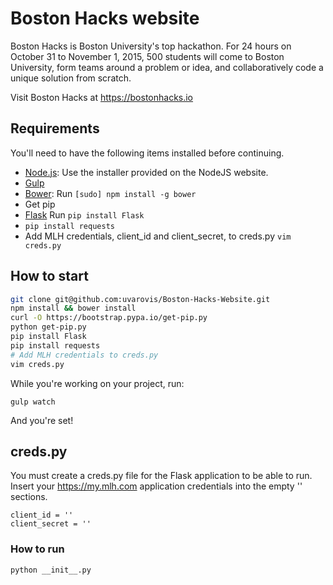 # Boston Hacks website

Boston Hacks is Boston University's top hackathon. For 24 hours on October 31 to November 1, 2015, 500 students will come to Boston University, form teams around a problem or idea, and collaboratively code a unique solution from scratch.

Visit Boston Hacks at https://bostonhacks.io

## Requirements

You'll need to have the following items installed before continuing.

  * [Node.js](http://nodejs.org): Use the installer provided on the NodeJS website.
  * [Gulp](http://gulpjs.com/)
  * [Bower](http://bower.io): Run `[sudo] npm install -g bower`
  * Get pip
  * [Flask](http://flask.pocoo.org/docs/0.10/) Run `pip install Flask`
  * `pip install requests`
  * Add MLH credentials, client_id and client_secret, to creds.py `vim creds.py`

## How to start

```bash
git clone git@github.com:uvarovis/Boston-Hacks-Website.git
npm install && bower install
curl -O https://bootstrap.pypa.io/get-pip.py
python get-pip.py
pip install Flask
pip install requests
# Add MLH credentials to creds.py
vim creds.py
```

While you're working on your project, run:

`gulp watch`

And you're set!

## creds.py

You must create a creds.py file for the Flask application to be able to run. Insert your https://my.mlh.com application credentials into the empty '' sections.

```
client_id = ''
client_secret = ''
```

### How to run

```
python __init__.py
```

